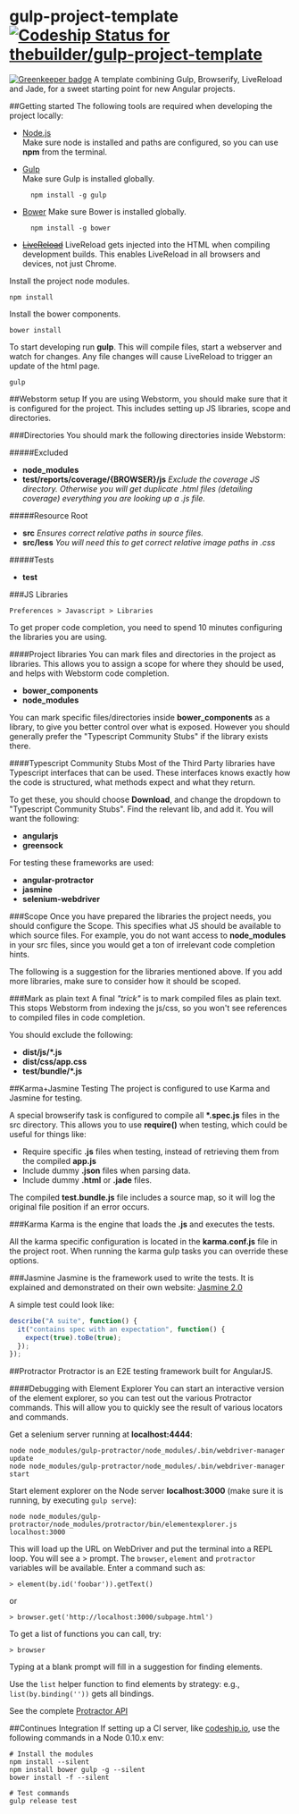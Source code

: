 gulp-project-template [![Codeship Status for thebuilder/gulp-project-template](https://codeship.io/projects/58d76280-fded-0131-f546-4ebc8a94177b/status?branch=master)](https://codeship.io/projects/29482)
=====================

[![Greenkeeper badge](https://badges.greenkeeper.io/thebuilder/gulp-project-template.svg)](https://greenkeeper.io/)
A template combining Gulp, Browserify, LiveReload and Jade, for a sweet starting point for new Angular projects.


##Getting started
The following tools are required when developing the project locally:

* [Node.js](http://nodejs.org/ "Node")  
  Make sure node is installed and paths are configured, so you can use **npm** from the terminal.
  
* [Gulp](https://github.com/gulpjs/gulp "Gulp")  
  Make sure Gulp is installed globally.

		npm install -g gulp

* [Bower](http://bower.io/ "Bower")
  Make sure Bower is installed globally.

		npm install -g bower
		
* ~~[LiveReload](http://feedback.livereload.com/knowledgebase/articles/86242-how-do-i-install-and-use-the-browser-extensions)~~   LiveReload gets injected into the HTML when compiling development builds. This enables LiveReload in all browsers and   devices, not just Chrome.

Install the project node modules.   
		
	npm install

Install the bower components.

	bower install

To start developing run **gulp**. This will compile files, start a webserver and watch for changes. Any file changes will cause LiveReload to trigger an update of the html page.

    gulp


##Webstorm setup
If you are using Webstorm, you should make sure that it is configured for the project. This includes setting up JS libraries, scope and directories.


###Directories
You should mark the following directories inside Webstorm:

#####Excluded 
* **node_modules**
* **test/reports/coverage/{BROWSER}/js** _Exclude the coverage JS directory. Otherwise you will get duplicate .html files (detailing coverage) everything you are looking up a .js file._

#####Resource Root 
* **src** _Ensures correct relative paths in source files._
* **src/less** _You will need this to get correct relative image paths in .css_

#####Tests 
* **test**


###JS Libraries
	
	Preferences > Javascript > Libraries

To get proper code completion, you need to spend 10 minutes configuring the libraries you are using.


####Project libraries
You can mark files and directories in the project as libraries. This allows you to assign a scope for where they should be used, and helps with Webstorm code completion.

* **bower_components**
* **node_modules**

You can mark specific files/directories inside **bower_components** as a library, to give you better control over what is exposed. However you should generally prefer the "Typescript Community Stubs" if the library exists there.

####Typescript Community Stubs
Most of the Third Party libraries have Typescript interfaces that can be used. These interfaces knows exactly how the code is structured, what methods expect and what they return.

To get these, you should choose **Download**, and change the dropdown to "Typescript Community Stubs". Find the relevant lib, and add it. You will want the following:

* **angularjs**
* **greensock**

For testing these frameworks are used:

* **angular-protractor**
* **jasmine**
* **selenium-webdriver**

###Scope
Once you have prepared the libraries the project needs, you should configure the Scope. This specifies what JS should be available to which source files. For example, you do not want access to **node_modules** in your src files, since you would get a ton of irrelevant code completion hints.

The following is a suggestion for the libraries mentioned above. If you add more libraries, make sure to consider how it should be scoped.

###Mark as plain text
A final *"trick"* is to mark compiled files as plain text. This stops Webstorm from indexing the js/css, so you won't see references to compiled files in code completion.

You should exclude the following:

* **dist/js/*.js**
* **dist/css/app.css**
* **test/bundle/*.js**


##Karma+Jasmine Testing
The project is configured to use Karma and Jasmine for testing.

A special browserify task is configured to compile all **\*.spec.js** files in the src directory. This allows you to use **require()** when testing, which could be useful for things like:

* Require specific **.js** files when testing, instead of retrieving them from the compiled **app.js**
* Include dummy **.json** files when parsing data.
* Include dummy **.html** or **.jade** files.

The compiled **test.bundle.js** file includes a source map, so it will log the original file position if an error occurs.



###Karma
Karma is the engine that loads the **.js** and executes the tests.

All the karma specific configuration is located in the **karma.conf.js** file in the project root. When running the karma gulp tasks you can override these options.

###Jasmine
Jasmine is the framework used to write the tests. It is explained and demonstrated on their own website: 
[Jasmine 2.0](http://jasmine.github.io/2.0/introduction.html) 

A simple test could look like: 

```javascript
describe("A suite", function() {
  it("contains spec with an expectation", function() {
    expect(true).toBe(true);
  });
});
```

##Protractor
Protractor is an E2E testing framework built for AngularJS.

####Debugging with Element Explorer
You can start an interactive version of the element explorer, so you can test out the various Protractor commands. This will allow you to quickly see the result of various locators and commands.

Get a selenium server running at **localhost:4444**:

	node node_modules/gulp-protractor/node_modules/.bin/webdriver-manager update
	node node_modules/gulp-protractor/node_modules/.bin/webdriver-manager start

Start element explorer on the Node server **localhost:3000** (make sure it is running, by executing `gulp serve`):

	node node_modules/gulp-protractor/node_modules/protractor/bin/elementexplorer.js localhost:3000

This will load up the URL on WebDriver and put the terminal into a REPL loop.
You will see a > prompt. The `browser`, `element` and `protractor` variables will be available. Enter a command such as:

    > element(by.id('foobar')).getText()

or

    > browser.get('http://localhost:3000/subpage.html')

To get a list of functions you can call, try:

    > browser

Typing <tab> at a blank prompt will fill in a suggestion for finding
elements.

Use the `list` helper function to find elements by strategy:
  e.g., `list(by.binding(''))` gets all bindings.
  
See the complete [Protractor API](http://angular.github.io/protractor/#/api)


##Continues Integration
If setting up a CI server, like [codeship.io](http://codeship.io), use the following commands in a Node 0.10.x env:


```
# Install the modules
npm install --silent
npm install bower gulp -g --silent
bower install -f --silent

# Test commands
gulp release test
```
